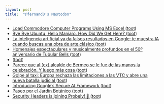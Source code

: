 ```yaml
---
layout: post
title:  "@fernand0's Mastodon"
---
```

*  [Load Commodore Computer Programs Using MS Excel ](https://www.instructables.com/Load-Commodore-Computer-Programs-Using-MS-Excel) ([toot](https://mastodon.social/@fernand0/110570382683519589))
*  [Bye Bye Ubuntu, Hello Manjaro. How Did We Get Here? ](https://hackaday.com/2023/06/08/bye-bye-ubuntu-hello-manjaro-how-did-we-get-here) ([toot](https://mastodon.social/@fernand0/110570159886238724))
*  [La inteligencia artificial ya da falsos resultados en Google: te muestra IA cuando buscas una obra de arte clásico ](https://www.genbeta.com/actualidad/inteligencia-artificial-da-falsos-resultados-google-te-muestra-ia-cuando-buscas-obra-arte-clasic) ([toot](https://mastodon.social/@fernand0/110570000565747801))
*  [Homenajes espectaculares y musicalmente profundos en el 50º aniversario de Tubular Bells ](https://www.microsiervos.com/archivo/musica/homenajes-50-aniversario-tubular-bells.htm) ([toot](https://mastodon.social/@fernand0/110569702899919733))
*  [ ](https://hachyderm.io/@darshan) ([toot](https://mastodon.social/@fernand0/110569150404512746))
*  [Parece que al (ex) alcalde de Bermeo se le fue de las manos la celebración. Y luego más cosa ](https://mastodon.social/@fernand0/110566928200434682) ([toot](https://mastodon.social/@fernand0/110566928200434682))
*  [Golpe al taxi: Europa rechaza las limitaciones a las VTC y abre una nueva batalla judicial ](https://www.elconfidencial.com/tecnologia/2023-06-08/tjue-taxi-vtc-uber-cabify_3661570) ([toot](https://mastodon.social/@fernand0/110566689957687063))
*  [Introducing Google’s Secure AI Framework ](https://blog.google/technology/safety-security/introducing-googles-secure-ai-framework) ([toot](https://mastodon.social/@fernand0/110566438482670930))
*  [Paseo por el Jardín Botánico ](https://avecesunafoto.wordpress.com/2023/06/18/paseo-por-el-jardin-botanico) ([toot](https://mastodon.social/@fernand0/110566349695604472))
*  [Security Headers is joining Probely! 🎉 ](https://scotthelme.co.uk/security-headers-is-joining-probely) ([toot](https://mastodon.social/@fernand0/110566098208207942))

